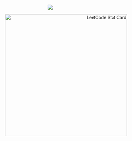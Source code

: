 <body>
  <p align="center">
    <a href="https://github.com/ibbvs/readme-typing-svg">
      <img src="https://readme-typing-svg.demolab.com/?lines=сhickie+brickie+and+the+ladies;қ;сhickie+brickie+and+the+ladies&font=Fira%20Code&center=true&width=440&height=45&color=8796cc&vCenter=true& ause=1000&size=22" /></a>
  </p>
  
  <div align="right">
    <img  alt="LeetCode Stat Card" src="https://leetcode-stats-six.vercel.app/?username=ibbvs&theme=dark" width="400"/>
  </div>
    
</body>



<!--
**ibbvs/ibbvs** is a ✨ _special_ ✨ repository because its `README.md` (this file) appears on your GitHub profile.

Here are some ideas to get you started:

- 🔭 I’m currently working on ...
- 🌱 I’m currently learning ...
- 👯 I’m looking to collaborate on ...
- 🤔 I’m looking for help with ...
- 💬 Ask me about ...
- 📫 How to reach me: ...
- 😄 Pronouns: ...
- ⚡ Fun fact: ...
-->
